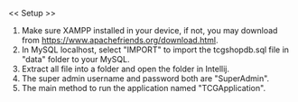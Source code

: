 << Setup >>
1. Make sure XAMPP installed in your device, if not, you may download from https://www.apachefriends.org/download.html.
2. In MySQL localhost, select "IMPORT" to import the tcgshopdb.sql file in "data" folder to your MySQL.
3. Extract all file into a folder and open the folder in Intellij.
4. The super admin username and password both are "SuperAdmin".
5. The main method to run the application named "TCGApplication".
